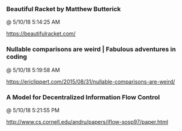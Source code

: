 ﻿

### Beautiful Racket by Matthew Butterick
@ 5/10/18 5:14:25 AM

https://beautifulracket.com/



### Nullable comparisons are weird | Fabulous adventures in coding
@ 5/10/18 5:19:58 AM

https://ericlippert.com/2015/08/31/nullable-comparisons-are-weird/



### A Model for Decentralized Information Flow Control
@ 5/10/18 5:21:55 PM

http://www.cs.cornell.edu/andru/papers/iflow-sosp97/paper.html

